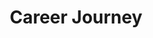 ---
title: "Career Journey"
items:
  - title: "Senior Product Manager"
    company: "TechCorp"
    period: "2023 - Present"
    description: "Leading product strategy and team development for flagship SaaS platform"
  - title: "Product Manager"
    company: "StartupXYZ"
    period: "2021 - 2023"
    description: "Built and launched three major features, increased user engagement by 40%"
  - title: "Business Analyst"
    company: "ConsultingFirm"
    period: "2019 - 2021"
    description: "Optimized business processes for 15+ clients, specializing in CRM automation"
---